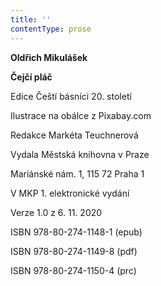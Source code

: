 ```yaml
---
title: ''
contentType: prose
---
```


**Oldřich Mikulášek**

**Čejčí pláč**

Edice Čeští básníci 20. století

  

Ilustrace na obálce z Pixabay.com

  

Redakce Markéta Teuchnerová

Vydala Městská knihovna v Praze

  

Mariánské nám. 1, 115 72 Praha 1

V MKP 1. elektronické vydání

  

Verze 1.0 z 6. 11. 2020

ISBN 978-80-274-1148-1 (epub)

  

ISBN 978-80-274-1149-8 (pdf)

  

ISBN 978-80-274-1150-4 (prc)
